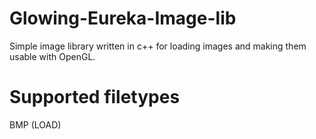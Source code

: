 # Glowing-Eureka-Image-lib
Simple image library written in c++ for loading images and making them usable with OpenGL.

# Supported filetypes
BMP (LOAD)